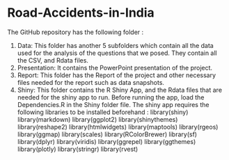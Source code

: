 # Road-Accidents-in-India

The GitHub repository has the following folder :

1. Data: This folder has another 5 subfolders which contain all the data used for the analysis of the questions that we posed. They contain all the CSV, and Rdata files.
2. Presentation: It contains the PowerPoint presentation of the project.
3. Report: This folder has the Report of the project and other necessary files needed for the report such as data snapshots.
4. Shiny: This folder contains the R Shiny App, and the Rdata files that are needed for the shiny app to run. Before running the app, load the Dependencies.R in the Shiny folder file. The shiny app requires the following libraries to be installed beforehand : library(shiny) library(markdown) library(ggplot2) library(shinythemes) library(reshape2) library(htmlwidgets) library(maptools) library(rgeos) library(ggmap) library(scales) library(RColorBrewer) library(sf) library(dplyr) library(viridis) library(ggrepel) library(ggthemes) library(plotly) library(stringr) library(rvest)
